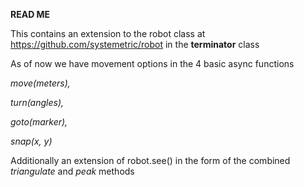 **READ ME**

This contains an extension to the robot class at https://github.com/systemetric/robot in the **terminator** class

As of now we have movement options in the 4 basic async functions

*move(meters),*

*turn(angles),*

*goto(marker),*

*snap(x, y)*

Additionally an extension of robot.see() in the form of the combined *triangulate* and *peak* methods
